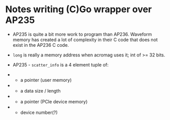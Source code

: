 # Notes writing (C)Go wrapper over AP235

- AP235 is quite a bit more work to program than AP236.  Waveform memory has created a lot of complexity in their C code that does not exist in the AP236 C code.

- `long` is really a memory address when acromag uses it; int of >= 32 bits.

- AP235 - `scatter_info` is a 4 element tuple of:
- - a pointer (user memory)
- - a data size / length
- - a pointer (PCIe device memory)
- - device number(?)
